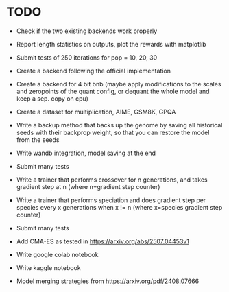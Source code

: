 # TODO
- Check if the two existing backends work properly
- Report length statistics on outputs, plot the rewards with matplotlib
- Submit tests of 250 iterations for pop = 10, 20, 30

- Create a backend following the official implementation
- Create a backend for 4 bit bnb (maybe apply modifications to the scales and zeropoints of the quant config, or dequant the whole model and keep a sep. copy on cpu)
- Create a dataset for multiplication, AIME, GSM8K, GPQA
- Write a backup method that backs up the genome by saving all historical seeds with their backprop weight, so that you can restore the model from the seeds
- Write wandb integration, model saving at the end
- Submit many tests

- Write a trainer that performs crossover for n generations, and takes gradient step at n (where n=gradient step counter)
- Write a trainer that performs speciation and does gradient step per species every x generations when x != n (where x=species gradient step counter)
- Submit many tests

- Add CMA-ES as tested in https://arxiv.org/abs/2507.04453v1

- Write google colab notebook
- Write kaggle notebook

- Model merging strategies from https://arxiv.org/pdf/2408.07666